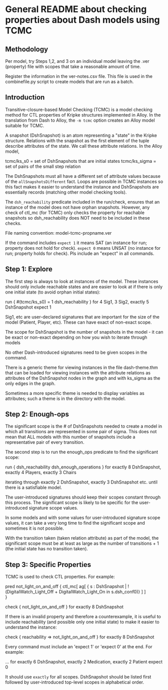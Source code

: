 # General README about checking properties about Dash models using TCMC

## Methodology

Per model, try Steps 1,2, and 3 on an individual model leaving the .ver (property) file with scopes that take a reasonable amount of time.

Register the information in the ver-notes.csv file.  This file is used in the combinefile.py script to create models that are run as a batch.

## Introduction

Transitive-closure-based Model Checking (TCMC) is a model checking method for CTL properties of Kripke structures implemented in Alloy.  In the translation from Dash to Alloy, the `-m tcmc` option creates an Alloy model suitable for TCMC.

A snapshot (DshSnapshot) is an atom representing a "state" in the Kripke structure.  Relations with the snapshot as the first element of the tuple describe attributes of the state.  We call these attribute relations.  In the Alloy model,

tcmc/ks_s0 = set of DshSnapshots that are initial states
tcmc/ks_sigma = set of pairs of the small step relation

The DshSnapshots must all have a different set of attribute values because of the `allSnapshotsDifferent` fact.  Loops are possible in TCMC instances so this fact makes it easier to understand the instance and DshSnapshots are essentially records (matching other model checking tools).

The `dsh_reachability` predicate included in the run/check, ensures that an instance of the model does not have orphan snapshots. However, any check of ctl_mc (for TCMC) only checks the property for reachable snapshots so dsh_reachability does NOT need to be included in these checks.

File naming convention: model-tcmc-propname.ver

If the command includes `expect 1` it means SAT (an instance for run; property does not hold for check).  `expect 0` means UNSAT (no instance for run; property holds for check).  Pls include an "expect" in all commands.

## Step 1: Explore

The first step is always to look at instances of the model.  These instances should only include reachable states and are easier to look at if there is only one initial state (to avoid orphan initial states):

run { 
   #(tcmc/ks_s0) = 1 
   dsh_reachability 
} for 4 Sig1, 3 Sig2, exactly 5 DshSnapshot expect 1

Sig1, etc are user-declared signatures that are important for the size of the model (Patient, Player, etc).  These can have exact of non-exact scope.

The scope for DshSnapshot is the number of snapshots in the model - it can be exact or non-exact depending on how you wish to iterate through models

No other Dash-introduced signatures need to be given scopes in the command.

There is a generic theme for viewing instances in the file dash-theme.thm that can be loaded for viewing instances with the attribute relations as attributes of the DshSnapshot nodes in the graph and with ks_sigma as the only edges in the graph.

Sometimes a more specific theme is needed to display variables as attributes; such a theme is in the directory with the model.

## Step 2: Enough-ops

The significant scope is the # of DshSnapshots needed to create a model in which all transitions are represented in some pair of sigma.  This does not mean that ALL models with this number of snapshots include a representative pair of every transition.

The second step is to run the enough_ops predicate to find the significant scope:

run {
   dsh_reachability
   dsh_enough_operations 
} for exactly 8 DshSnapshot, exactly 4 Players, exactly 3 Chairs 

iterating through exactly 2 DshSnapshot, exactly 3 DshSnapshot etc. until there is a satisfiable model.

The user-introduced signatures should keep their scopes constant through this process.  The significant scope is likely to be specific for the user-introduced signature scope values.

In some models and with some values for user-introduced signature scope values, it can take a very long time to find the significant scope and sometimes it is not possible.

With the transition taken (taken relation attribute) as part of the model, the significant scope must be at least as large as the number of transitions + 1 (the initial state has no transition taken).

## Step 3: Specific Properties

TCMC is used to check CTL properties.  For example:

pred not_light_on_and_off {
    ctl_mc[
        ag[
            { s : DshSnapshot | !(DigitalWatch_Light_Off + DigitalWatch_Light_On in s.dsh_conf0)}
            ]
        ]    
}

check {
	not_light_on_and_off 
}
for exactly 8 DshSnapshot

If there is an invalid property and therefore a counterexample, it is useful to include reachability (and possible only one initial state) to make it easier to understand the instance:

check { 
	reachability => not_light_on_and_off 
} 
for exactly 8 DshSnapshot

Every command must include an 'expect 1' or 'expect 0' at the end. For example:

... for exactly 6 DshSnapshot, exactly 2 Medication, exactly 2 Patient   expect 0

It should use `exactly` for all scopes. DshSnapshot should be listed first followed by user-introduced top-level scopes in alphabetical order.




